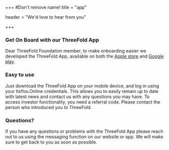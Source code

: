 +++
#Don't remove name!
title = "app"

header = "We'd love to hear from you"

+++

### Get On Board with our ThreeFold App

Dear ThreeFold Foundation member, to make onboarding easier we developed the ThreeFold App, available on both the [Apple store](http://itunes.apple.com/app/id1276543091) and [Google play](https://market.android.com/details?id=com.mobicage.rogerthat.em.be.threefold.token).

### Easy to use

Just download the ThreeFold App on your mobile device, and log in using your ItsYou.Online credentials. This allows you to easily remain up to date with latest news and contact us with any questions you may have.
To access investor functionality, you need a referral code. Please contact the person who introduced you to ThreeFold.

### Questions?

If you have any questions or problems with the ThreeFold App please reach out to us using the messaging function on our website or app. We will make sure to get back to you as soon as possible.